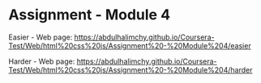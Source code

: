 # Assignment - Module 4
  Easier - Web page: https://abdulhalimchy.github.io/Coursera-Test/Web/html%20css%20js/Assignment%20-%20Module%204/easier
  
  Harder - Web page: https://abdulhalimchy.github.io/Coursera-Test/Web/html%20css%20js/Assignment%20-%20Module%204/harder